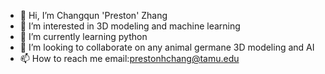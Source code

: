 - 👋 Hi, I’m Changqun 'Preston' Zhang
- 👀 I’m interested in 3D modeling and machine learning
- 🌱 I’m currently learning python
- 💞️ I’m looking to collaborate on any animal germane 3D modeling and AI
- 📫 How to reach me email:prestonhchang@tamu.edu

<!---
Preston-Porpoise-Python/Preston-Porpoise-Python is a ✨ special ✨ repository because its `README.md` (this file) appears on your GitHub profile.
You can click the Preview link to take a look at your changes.
--->
